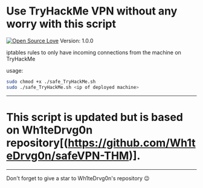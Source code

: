 # Use TryHackMe VPN without any worry with this script

[![Open Source Love](https://badges.frapsoft.com/os/v1/open-source.svg?v=102)](https://github.com/command-z3r0?tab=repositories) Version: 1.0.0

iptables rules to only have incoming connections from the machine on TryHackMe

usage:

```bash
sudo chmod +x ./safe_TryHackMe.sh
sudo ./safe_TryHackMe.sh <ip of deployed machine>
```

-----------------------------------------------------------------------------------------------------
# This script is updated but is based on Wh1teDrvg0n repository[(https://github.com/Wh1teDrvg0n/safeVPN-THM)].
-----------------------------------------------------------------------------------------------------
Don't forget to give a star to Wh1teDrvg0n's repository :wink: